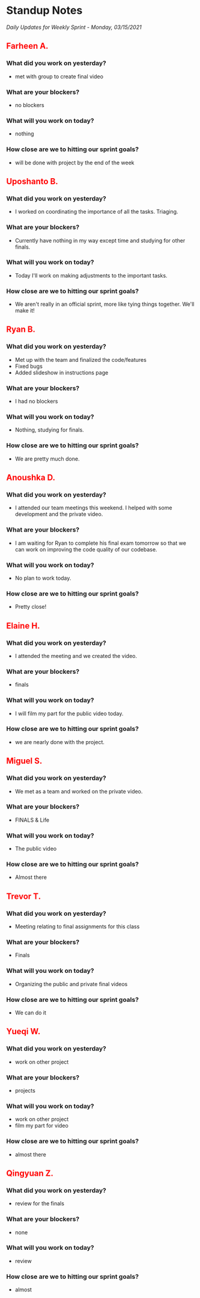 # Standup Notes

_Daily Updates for Weekly Sprint - Monday, 03/15/2021_

## <span style="color: red;">Farheen A.</span>

### What did you work on yesterday?

- met with group to create final video

### What are your blockers?

- no blockers

### What will you work on today?

- nothing

### How close are we to hitting our sprint goals?

- will be done with project by the end of the week

## <span style="color: red;">Uposhanto B.</span>

### What did you work on yesterday?

- I worked on coordinating the importance of all the tasks. Triaging.

### What are your blockers?

- Currently have nothing in my way except time and studying for other finals.

### What will you work on today?

- Today I'll work on making adjustments to the important tasks.

### How close are we to hitting our sprint goals?

- We aren't really in an official sprint, more like tying things together. We'll make it!

## <span style="color: red;">Ryan B.</span>

### What did you work on yesterday?

- Met up with the team and finalized the code/features
- Fixed bugs
- Added slideshow in instructions page

### What are your blockers?

- I had no blockers

### What will you work on today?

- Nothing, studying for finals.

### How close are we to hitting our sprint goals?

- We are pretty much done.

## <span style="color: red;">Anoushka D.</span>

### What did you work on yesterday?

- I attended our team meetings this weekend. I helped with some development and the private video.

### What are your blockers?

- I am waiting for Ryan to complete his final exam tomorrow so that we can work on improving the code quality of our codebase.

### What will you work on today?

- No plan to work today.

### How close are we to hitting our sprint goals?

- Pretty close!

## <span style="color: red;">Elaine H.</span>

### What did you work on yesterday?

- I attended the meeting and we created the video.

### What are your blockers?

- finals

### What will you work on today?

- I will film my part for the public video today.

### How close are we to hitting our sprint goals?

- we are nearly done with the project.

## <span style="color: red;">Miguel S.</span>

### What did you work on yesterday?

- We met as a team and worked on the private video.

### What are your blockers?

- FINALS & Life

### What will you work on today?

- The public video

### How close are we to hitting our sprint goals?

- Almost there

## <span style="color: red;">Trevor T.</span>

### What did you work on yesterday?

- Meeting relating to final assignments for this class

### What are your blockers?

- Finals

### What will you work on today?

- Organizing the public and private final videos

### How close are we to hitting our sprint goals?

- We can do it

## <span style="color: red;">Yueqi W.</span>

### What did you work on yesterday?

- work on other project

### What are your blockers?

- projects

### What will you work on today?

- work on other project
- film my part for video

### How close are we to hitting our sprint goals?

- almost there

## <span style="color: red;">Qingyuan Z.</span>

### What did you work on yesterday?

- review for the finals

### What are your blockers?

- none

### What will you work on today?
- review

### How close are we to hitting our sprint goals?
- almost
